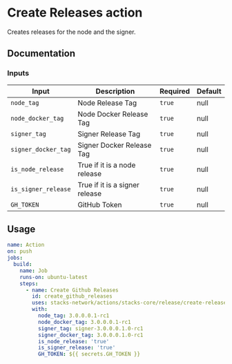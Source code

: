 # Create Releases action

Creates releases for the node and the signer.

## Documentation

### Inputs

| Input                | Description                    | Required | Default |
| -------------------- | ------------------------------ | -------- | ------- |
| `node_tag`           | Node Release Tag               | `true`   | null    |
| `node_docker_tag`    | Node Docker Release Tag        | `true`   | null    |
| `signer_tag`         | Signer Release Tag             | `true`   | null    |
| `signer_docker_tag`  | Signer Docker Release Tag      | `true`   | null    |
| `is_node_release`    | True if it is a node release   | `true`   | null    |
| `is_signer_release`  | True if it is a signer release | `true`   | null    |
| `GH_TOKEN`           | GitHub Token                   | `true`   | null    |

## Usage

```yaml
name: Action
on: push
jobs:
  build:
    name: Job
    runs-on: ubuntu-latest
    steps:
      - name: Create Github Releases
        id: create_github_releases
        uses: stacks-network/actions/stacks-core/release/create-releases@main
        with:
          node_tag: 3.0.0.0.1-rc1
          node_docker_tag: 3.0.0.0.1-rc1
          signer_tag: signer-3.0.0.0.1.0-rc1
          signer_docker_tag: 3.0.0.0.1.0-rc1
          is_node_release: 'true'
          is_signer_release: 'true'
          GH_TOKEN: ${{ secrets.GH_TOKEN }}
```
